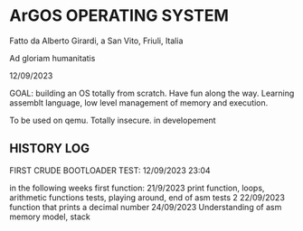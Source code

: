 # ArGOS OPERATING SYSTEM


Fatto da Alberto Girardi, a San Vito, Friuli, Italia

Ad gloriam humanitatis

12/09/2023

GOAL: building an OS totally from scratch. Have fun along the way.
Learning assemblt language, low level management of memory and execution.

To be used on qemu. Totally insecure. 
in developement



## HISTORY LOG


FIRST CRUDE BOOTLOADER TEST: 12/09/2023 23:04

in the following weeks
first function: 21/9/2023
print function, loops, arithmetic functions tests, playing around, end of asm tests 2 22/09/2023
function that prints a decimal number 24/09/2023
Understanding of asm memory model, stack